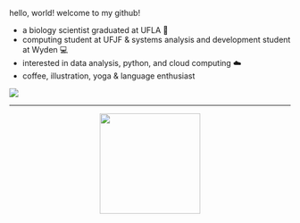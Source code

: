 <p> hello, world! welcome to my github! </p>

<ul>
  <li>
    a biology scientist graduated at UFLA 🍄
  </li>
  <li>
    computing student at UFJF & systems analysis and development student at Wyden 💻
  </li>
  <li>
    interested in data analysis, python, and cloud computing ☁️
  </li>
  <li>
    coffee, illustration, yoga & language enthusiast
  </li>
</ul>
  
![](https://github.com/chagasdecastro/chagasdecastro/blob/main/Untitled_Artwork.gif)

<div align="center">
  <a href="https://github.com/chagasdecastro">
    <hr>
  <img height="180em" src="https://github-readme-stats.vercel.app/api?username=chagasdecastro&show_icons=true&theme=dracula&include_all_commits=true&count_private=false"/>
</div>
